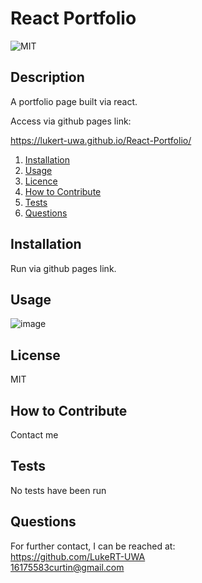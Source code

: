 # React Portfolio
![MIT](https://img.shields.io/badge/MIT-Licensed-green)

## Description
A portfolio page built via react.

Access via github pages link:

https://lukert-uwa.github.io/React-Portfolio/

1. [Installation](#Installation)
2. [Usage](#Usage)
3. [Licence](#Licence)
4. [How to Contribute](#How-to-Contribute)
5. [Tests](#Tests)
6. [Questions](#Questions)

## Installation
Run via github pages link.

## Usage
![image](https://user-images.githubusercontent.com/84198206/139246684-d6260b04-752b-47a6-a391-cc071b26230e.png)


## License
MIT

## How to Contribute
Contact me

## Tests
No tests have been run

## Questions
For further contact, I can be reached at:  
https://github.com/LukeRT-UWA  
16175583curtin@gmail.com
